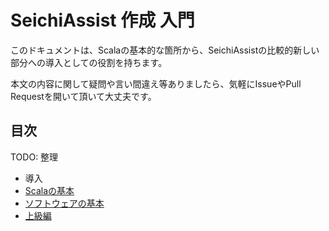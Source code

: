 # SeichiAssist 作成 入門

このドキュメントは、Scalaの基本的な箇所から、SeichiAssistの比較的新しい部分への導入としての役割を持ちます。

本文の内容に関して疑問や言い間違え等ありましたら、気軽にIssueやPull Requestを開いて頂いて大丈夫です。

## 目次

TODO: 整理

 - 導入
 - [Scalaの基本](./docs/scala-basics.md)
 - [ソフトウェアの基本](./docs/software-basics.md)
 - [上級編](./docs/advanced-topics/README.md)
